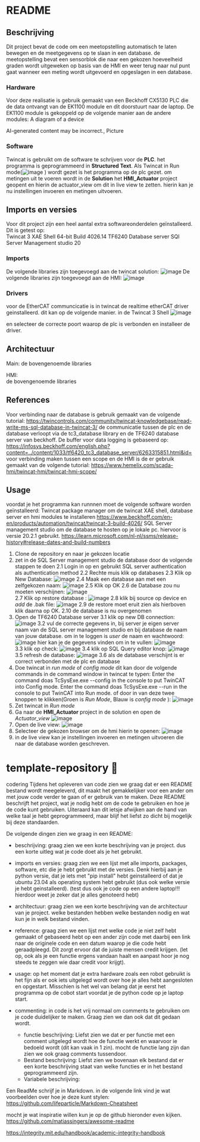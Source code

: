 # README

## Beschrijving
Dit project bevat de code om een meetopstelling automatisch te laten bewegen en de meetgegevens op te slaan in een database. de meetopstelling bevat een sensorblok die naar een gekozen hoeveelheid graden wordt uitgeweken op basis van de HMI en weer terug naar nul punt gaat wanneer een meting wordt uitgevoerd en opgeslagen in een database.

### Hardware
Voor deze realisatie is gebruik gemaakt van een  Beckhoff CX5130 PLC die de data ontvangt van de EK1100 module en dit doorstuurt naar de laptop.
De EK1100 module is gekoppeld op de volgende manier aan de andere modules:
A diagram of a device

AI-generated content may be incorrect., Picture


### Software
Twincat is gebruikt om de software te schrijven voor de **PLC**. het programma is geprogrammeerd in **Structured Text**. Als Twincat in Run mode(![image](https://github.com/user-attachments/assets/295a928c-e540-48e3-ae08-55f0b2185e94)
) wordt gezet is het programma op de plc gezet. om metingen uit te voeren wordt in de **Solution** het **HMI_Actuator** project geopent en hierin de actuator_view om dit in live view te zetten. hierin kan je nu instellingen invoeren en metingen uitvoeren.


## Imports en versies
Voor dit project zijn een heel aantal extra softwareonderdelen geïnstalleerd. 
Dit is getest op:  
Twincat 3 XAE Shell 64-bit Build 4026.14 
TF6240 Database server
SQl Server Management studio 20

### Imports
De volgende libraries zijn toegevoegd aan de twincat solution:
![image](https://github.com/user-attachments/assets/48139cae-06ba-42c3-ae01-b5a68a94a0e7)
De volgende libraries zijn toegevoegd aan de HMI:
![image](https://github.com/user-attachments/assets/259ac83a-64d5-4052-99c3-b4707e22707b)


### Drivers
voor de EtherCAT communcicatie is in twincat de realtime etherCAT driver geinstalleerd. dit kan op de volgende manier.
in de Twincat 3 Shell
![image](https://github.com/user-attachments/assets/fb88b882-ae06-4654-b26e-18970ee53bff)

en selecteer de correcte poort waarop de plc is verbonden en installeer de driver.

## Architectuur
Main:
de bovengenoemde libraries 
    
HMI:  
de bovengenoemde libraries

## References
Voor verbinding naar de database is gebruik gemaakt van de volgende tutorial: https://twincontrols.com/community/twincat-knowledgebase/read-write-ms-sql-database-in-twincat-3/
de communicatie tussen de plc en de database verloopt via de tc3_database library en de TF6240 database server van beckhoff.
De buffer voor data logging is gebaseerd op: https://infosys.beckhoff.com/english.php?content=../content/1033/tf6420_tc3_database_server/6263315851.html&id=
voor verbinding maken tussen een scope en de HMI is de er gebruik gemaakt van de volgende tutorial: https://www.hemelix.com/scada-hmi/twincat-hmi/twincat-hmi-scope/

## Usage
voordat je het programma kan runnnen moet de volgende software worden geïnstalleerd:
Twincat package manager om de twincat XAE shell, database server en hmi modules te installeren
https://www.beckhoff.com/en-en/products/automation/twincat/twincat-3-build-4026/
SQL Server management studio om de database te hosten op je lokale pc. hiervoor is versie 20.2.1 gebruikt.
https://learn.microsoft.com/nl-nl/ssms/release-history#release-dates-and-build-numbers


1. Clone de repository en naar je gekozen locatie
2. zet in de SQL Server management studio de database door de volgende stappen te doen
 2.1 Login in op en gebruikt SQL server authentication als authentication method
 2.2 Rechte muis klik op databases
 2.3 Klik op New Database:
   ![image](https://github.com/user-attachments/assets/a6dd6c1c-d2ae-4dc5-9eef-8d8e62505f75)
 2.4 Maak een database aan met een zelfgekozen naam:
   ![image](https://github.com/user-attachments/assets/d01f722b-abb2-45e1-9561-4cc78c5b9c0d)
 2.5 Klik op OK
 2.6 de Database zou nu moeten verschijnen:
   ![image](https://github.com/user-attachments/assets/18bd853a-ee42-4f2a-83fd-6848b00ea61f)    
 2.7 Klik op restore database :
   ![image](https://github.com/user-attachments/assets/a6dd6c1c-d2ae-4dc5-9eef-8d8e62505f75)
 2.8 klik bij source op device en *add* de .bak file:
   ![image](https://github.com/user-attachments/assets/c3534333-7bb2-4742-9a90-8688082d1a79)
 2.9 de restore moet eruit zien als hierboven klik daarna op OK.
 2.10 de database is nu overgenomen             
3. Open de TF6240 Database server
 3.1  klik op new DB connection:
   ![image](https://github.com/user-attachments/assets/0e093b66-f8a4-45c8-8217-f0af25ead18f)
 3.2 vul de correcte gegevens in, bij server je eigen server naam van de SQL server management studio en bij database de naam van jouw database. om in te loggen is *user*  de naam en wachtwoord:
   ![image](https://github.com/user-attachments/assets/07b52374-6e03-4c5e-b2fa-8017e3db2bae)
    hier kan je de gegevens vinden om in te vullen:
   ![image](https://github.com/user-attachments/assets/db25447a-95b2-4b51-b61d-8b624bae956e)		
 3.3 klik op check:
   ![image](https://github.com/user-attachments/assets/7641ad87-4858-487b-a8b1-32be7a39e245)
 3.4 klik op SQL Query editor knop:
   ![image](https://github.com/user-attachments/assets/faf67c30-3ef4-487f-a9b8-798870a20446)
 3.5 refresh de database:
   ![image](https://github.com/user-attachments/assets/f89fda4f-c1f6-42d1-8ee3-37d9968bff1c)
 3.6 als de database verschijnt is er correct verbonden met de plc en database
4. Doe twincat in *run mode* of *config mode* dit kan door de volgende commands in de command window in twincat te typen:
Enter the command doas TcSysExe.exe --config in the console to put TwinCAT into Config mode.
Enter the command doas TcSysExe.exe --run in the console to put TwinCAT into Run mode.
of door in van deze twee knoppen te klikken(Groen is *Run Mode*, Blauw is *config mode* ):
  ![image](https://github.com/user-attachments/assets/f97ed723-4457-4e52-b5dd-7c58a7bc715a)
5. Zet twincat in *Run mode*  
6. Ga naar de **HMI_Actuator** project in de solution en open de *Actuator_view*
   ![image](https://github.com/user-attachments/assets/9d63bd20-e1e6-46aa-9994-84a504c2f393) 
7. Open de live view:
   ![image](https://github.com/user-attachments/assets/3444464c-4dcf-46b2-afa2-60208baed08a)
8. Selecteer de gekozen browser om de hmi hierin te openen:
   ![image](https://github.com/user-attachments/assets/e6d5b4a8-3374-4fcd-8c47-e6e786f5faa1)	 
9. in de live view kan je instellingen invoeren en metingen uitvoeren die naar de database worden geschreven.

   
# template-repository 🦾
codering
Tijdens het opleveren van code zien we graag dat er een README bestand wordt meegeleverd, dit maakt het gemakkelijker voor een ander om met jouw code verder te gaan of er gebruik van te maken.
Deze README beschrijft het project, wat je nodig hebt om de code te gebruiken en hoe je de code kunt gebruiken. Uiteraard kan dit ietsje afwijken aan de hand van welke taal je hebt geprogrammeerd, maar blijf het liefst zo dicht bij mogelijk bij deze standaarden.

De volgende dingen zien we graag in een README:
- beschrijving: graag zien we een korte beschrijving van je project. dus een korte uitleg wat je code doet als je het gebruikt.
- imports en versies: graag zien we een lijst met alle imports, packages, software, etc die je hebt gebruikt met de versies. Denk hierbij aan je python versie, dat je iets met "pip install" hebt geinstalleerd of dat je ubuntu 23.04 als operating system hebt gebruikt (dus ook welke versie je hebt geinstalleerd). (test dus ook je code op een andere laptop!!! hierdoor weet je zeker dat je alles genoteerd hebt)
- architectuur: graag zien we een korte beschrijving van de architectuur van je project. welke bestanden hebben welke bestanden nodig en wat kun je in welk bestand vinden.
- reference: graag zien we een lijst met welke code je niet zelf hebt gemaakt of gebaseerd hebt op een ander zijn code met daarbij een link naar de originele code en een datum waarop je die code hebt geraadpleegd. Dit zorgt ervoor dat de juiste mensen credit krijgen. (let op, ook als je een functie ergens vandaan haalt en aanpast hoor je nog steeds te zeggen wie daar credit voor krijgt).
- usage: op het moment dat je extra hardware zoals een robot gebruikt is het fijn als er ook iets uitgelegd wordt over hoe je alles hebt aangesloten en opgestart. Misschien is het wel van belang dat je eerst het programma op de cobot start voordat je de python code op je laptop start.

- commenting: in code is het vrij normaal om comments te gebruiken om je code duidelijker te maken. Graag zien we dan ook dat dit gedaan wordt.
	- functie beschrijving: Liefst zien we dat er per functie met een comment uitgelegd wordt hoe de functie werkt en waarvoor ie bedoeld wordt (dit kan vaak in 1 zin). mocht de functie lang zijn dan zien we ook graag comments tussendoor.
	- Bestand beschrijving: Liefst zien we bovenaan elk bestand dat er een korte beschrijving staat van welke functies er in het bestand geprogrammeerd zijn.
	- Variabele beschrijving:

Een ReadMe schrijf je in Markdown. in de volgende link vind je wat voorbeelden over hoe je deze kunt stylen:
https://github.com/lifeparticle/Markdown-Cheatsheet

mocht je wat inspiratie willen kun je op de github hieronder even kijken.
https://github.com/matiassingers/awesome-readme

https://integrity.mit.edu/handbook/academic-integrity-handbook
